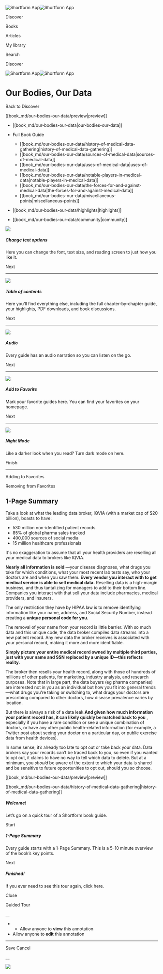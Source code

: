 ![Shortform App](/img/logo.36a2399e.svg)![Shortform App](/img/logo-dark.70c1b072.svg)

Discover

Books

Articles

My library

Search

Discover

![Shortform App](/img/logo.36a2399e.svg)![Shortform App](/img/logo-dark.70c1b072.svg)

# Our Bodies, Our Data

Back to Discover

[[book_md/our-bodies-our-data/preview|preview]]

  * [[book_md/our-bodies-our-data|our-bodies-our-data]]
  * Full Book Guide

    * [[book_md/our-bodies-our-data/history-of-medical-data-gathering|history-of-medical-data-gathering]]
    * [[book_md/our-bodies-our-data/sources-of-medical-data|sources-of-medical-data]]
    * [[book_md/our-bodies-our-data/uses-of-medical-data|uses-of-medical-data]]
    * [[book_md/our-bodies-our-data/notable-players-in-medical-data|notable-players-in-medical-data]]
    * [[book_md/our-bodies-our-data/the-forces-for-and-against-medical-data|the-forces-for-and-against-medical-data]]
    * [[book_md/our-bodies-our-data/miscellaneous-points|miscellaneous-points]]
  * [[book_md/our-bodies-our-data/highlights|highlights]]
  * [[book_md/our-bodies-our-data/community|community]]



![](/img/tutorial-fonts.175b2111.svg)

##### Change text options

Here you can change the font, text size, and reading screen to just how you like it. 

Next

  *   *   *   *   * 


![](/img/tutorial-menu.4c76dd27.svg)

##### Table of contents

Here you’ll find everything else, including the full chapter-by-chapter guide, your highlights, PDF downloads, and book discussions. 

Next

  *   *   *   *   * 


![](/img/tutorial-player.d25b1afb.svg)

##### Audio

Every guide has an audio narration so you can listen on the go. 

Next

  *   *   *   *   * 


![](/img/tutorial-favorite.b948300a.svg)

##### Add to Favorite

Mark your favorite guides here. You can find your favorites on your homepage. 

Next

  *   *   *   *   * 


![](/img/tutorial-night.ddd7fb5c.svg)

##### Night Mode

Like a darker look when you read? Turn dark mode on here. 

Finish

  *   *   *   *   * 


Adding to Favorites 

Removing from Favorites 

## 1-Page Summary

Take a look at what the leading data broker, IQVIA (with a market cap of $20 billion), boasts to have:

  * 530 million non-identified patient records
  * 85% of global pharma sales tracked
  * 400,000 sources of social media
  * 15 million healthcare professionals



It's no exaggeration to assume that all your health providers are reselling all your medical data to brokers like IQVIA.

**Nearly all information is sold** —your disease diagnoses, what drugs you take for which conditions, what your most recent lab tests say, who your doctors are and when you saw them. **Every vendor you interact with to get medical service is able to sell medical data.** Reselling data is a high-margin business, and thus tantalizing for managers to add to their bottom line. Companies you interact with that sell your data include pharmacies, medical providers, and insurers.

The only restriction they have by HIPAA law is to remove identifying information like your name, address, and Social Security Number, instead creating a **unique personal code for you**.

The removal of your name from your record is little barrier. With so much data and this unique code, the data broker compiles data streams into a new patient record. Any new data the broker receives is associated with your personal record, making it more and more identifiable.

**Simply picture your entire medical record owned by multiple third parties, just with your name and SSN replaced by a unique ID—this reflects reality.**

The broker then resells your health record, along with those of hundreds of millions of other patients, for marketing, industry analysis, and research purposes. Note that in large part, the data buyers (eg pharma companies) are interested not in you as an individual but how you fit into general trends—what drugs you're taking or switching to, what drugs your doctors are prescribing compared to other doctors, how disease prevalence varies by location.

But there is always a risk of a data leak.**And given how much information your patient record has, it can likely quickly be matched back to you** , especially if you have a rare condition or see a unique combination of doctors, or have any other public health-related information (for example, a Twitter post about seeing your doctor on a particular day, or public exercise data from health devices).

In some sense, it’s already too late to opt out or take back your data. Data brokers say your records can’t be traced back to you, so even if you wanted to opt out, it claims to have no way to tell which data to delete. But at a minimum, you _should_ be aware of the extent to which your data is shared and be sensitive to future opportunities to opt out, should you so choose.

[[book_md/our-bodies-our-data/preview|preview]]

[[book_md/our-bodies-our-data/history-of-medical-data-gathering|history-of-medical-data-gathering]]

##### Welcome!

Let’s go on a quick tour of a Shortform book guide. 

Start

##### 1-Page Summary

Every guide starts with a 1-Page Summary. This is a 5-10 minute overview of the book’s key points. 

Next

##### Finished!

If you ever need to see this tour again, click here. 

Close

Guided Tour

__

  *   * Allow anyone to **view** this annotation
  * Allow anyone to **edit** this annotation



* * *

Save Cancel

__




![](https://bat.bing.com/action/0?ti=56018282&Ver=2&mid=e399dd4b-721a-4176-afa6-5e4ea3259b24&sid=f30c5e70639211ee87d33f0876d93783&vid=f30c9700639211eeb3a75d830392c94f&vids=0&msclkid=N&pi=0&lg=en-US&sw=800&sh=600&sc=24&nwd=1&tl=Shortform%20%7C%20Our%20Bodies,%20Our%20Data&p=https%3A%2F%2Fwww.shortform.com%2Fapp%2Fbook%2Four-bodies-our-data%2F1-page-summary&r=&lt=488&evt=pageLoad&sv=1&rn=276408)
